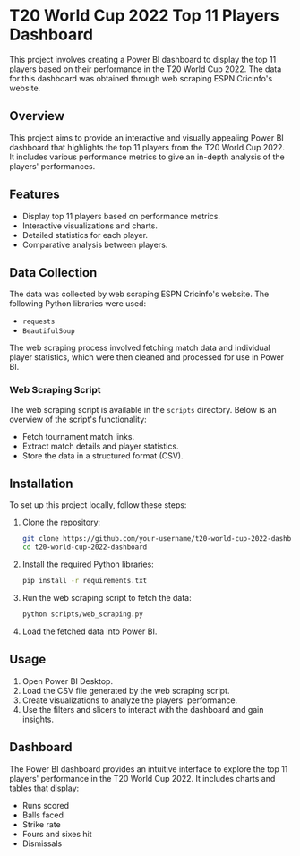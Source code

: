 # T20 World Cup 2022 Top 11 Players Dashboard

This project involves creating a Power BI dashboard to display the top 11 players based on their performance in the T20 World Cup 2022. The data for this dashboard was obtained through web scraping ESPN Cricinfo's website.


## Overview
This project aims to provide an interactive and visually appealing Power BI dashboard that highlights the top 11 players from the T20 World Cup 2022. It includes various performance metrics to give an in-depth analysis of the players' performances.

## Features
- Display top 11 players based on performance metrics.
- Interactive visualizations and charts.
- Detailed statistics for each player.
- Comparative analysis between players.

## Data Collection
The data was collected by web scraping ESPN Cricinfo's website. The following Python libraries were used:
- `requests`
- `BeautifulSoup`

The web scraping process involved fetching match data and individual player statistics, which were then cleaned and processed for use in Power BI.

### Web Scraping Script
The web scraping script is available in the `scripts` directory. Below is an overview of the script's functionality:
- Fetch tournament match links.
- Extract match details and player statistics.
- Store the data in a structured format (CSV).

## Installation
To set up this project locally, follow these steps:

1. Clone the repository:
    ```sh
    git clone https://github.com/your-username/t20-world-cup-2022-dashboard.git
    cd t20-world-cup-2022-dashboard
    ```

2. Install the required Python libraries:
    ```sh
    pip install -r requirements.txt
    ```

3. Run the web scraping script to fetch the data:
    ```sh
    python scripts/web_scraping.py
    ```

4. Load the fetched data into Power BI.

## Usage
1. Open Power BI Desktop.
2. Load the CSV file generated by the web scraping script.
3. Create visualizations to analyze the players' performance.
4. Use the filters and slicers to interact with the dashboard and gain insights.

## Dashboard
The Power BI dashboard provides an intuitive interface to explore the top 11 players' performance in the T20 World Cup 2022. It includes charts and tables that display:
- Runs scored
- Balls faced
- Strike rate
- Fours and sixes hit
- Dismissals
